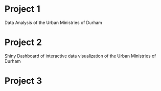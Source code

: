 # Project 1

Data Analysis of the Urban Ministries of Durham

# Project 2
Shiny Dashboard of interactive data visualization of the Urban Ministries of Durham


# Project 3
